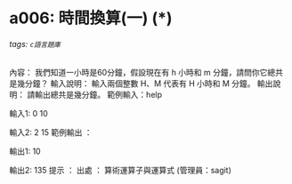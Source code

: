 # a006: 時間換算(一) (*)
###### tags: `c語言題庫`
內容：
我們知道一小時是60分鐘，假設現在有 h 小時和 m 分鐘，請問你它總共是幾分鐘？
輸入說明：
輸入兩個整數 H、M 代表有 H 小時和 M 分鐘。
輸出說明：
請輸出總共是幾分鐘。
範例輸入：help

輸入1:
0 10

輸入2:
2 15
範例輸出 ：

輸出1:
10

輸出2:
135
提示 ：
出處 ：
算術運算子與運算式 (管理員：sagit)
